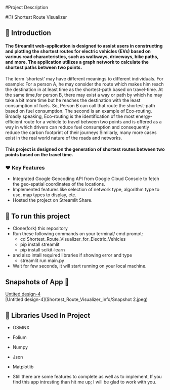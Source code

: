 #Project Description


#(1) Shortest Route Visualizer

## 📌 Introduction

<h4> The Streamlit web-application is designed to assist users in constructing and plotting the shortest routes for electric vehicles (EVs) based on various road characteristics, such as walkways, driveways, bike paths, and more. The application utilizes a graph network to calculate the shortest paths between two points. </h4>

The term ‘shortest’ may have different meanings to different individuals.
For example: For a person A, he may consider the route which makes him
reach the destination in at least time as the shortest-path based on
travel-time. At the same time,for person B, there may exist a way or path by
which he may take a bit more time but he reaches the destination with the
least consumption of fuels. So, Person B can call that route the shortest-path
based on fuel consumption. The second is an example of Eco-routing.
Broadly speaking, Eco-routing is the identification of the most
energy-efficient route for a vehicle to travel between two points and is
offered as a way in which drivers can reduce fuel consumption and
consequently reduce the carbon footprint of their journeys
Similarly, many more cases exist in the real world nature of the
roads and networks.

<h4>
This project is designed on the generation of shortest routes between
two points based on the travel time. </h4>

<h3>❤️ Key Features </h3>

- Integrated Google Geocoding API from Google Cloud Console to fetch the geo-spatial coordinates of the locations.
- Implemented features like selection of network type, algorithm type to use, map types to display, etc.
- Hosted the project on Streamlit Share.



## 📲 To run this project

- Clone(fork) this repository
- Run these following commands on your terminal/ cmd prompt:
  - cd Shortest_Route_Visualizer_for_Electric_Vehicles
  - pip install streamlit
  - pip install scikit-learn
- and also intall required libraries if showing error and type
  - streamlit run main.py
- Wait for few seconds, it will start running on your local machine.

## Snapshots of App 📸
[Untited design-4](https://github.com/Vaibhav24upadhyay/Projects/blob/main/Shortest_Route_Visualizer_info/Snapshot%201.jpeg?raw=true)
<br>
[Untitled design-4](Shortest_Route_Visualizer_info/Snapshot 2.jpeg)

## 📒 Libraries Used In Project

* OSMNX <br>
* Folium
* Numpy
* Json
* Matplotlib


* Still there are some features to complete as well as to implement, If you find this app intresting than hit me up; I will be
glad to work with you.

<!--
<p align="center" width="100%">
   Made with ❤️ in 🇮🇳 Vaibhav Upadhyay
</p>


